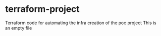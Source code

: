 # terraform-project
Terraform code for automating the infra creation of the poc project 
This is an empty file